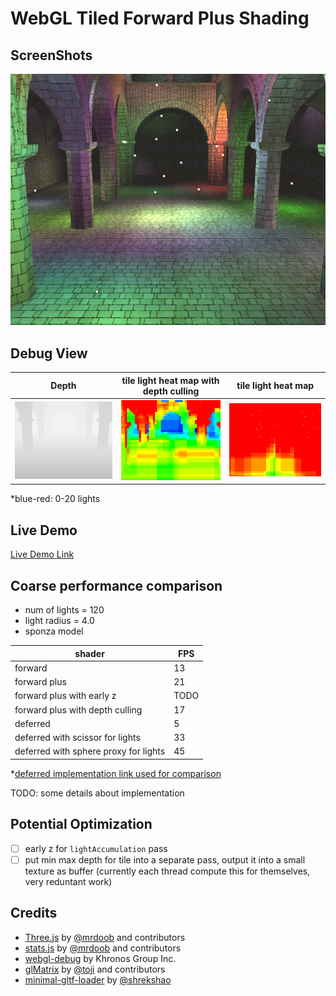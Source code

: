 WebGL Tiled Forward Plus Shading
======================

## ScreenShots

![](img/render-sponza.png)

## Debug View
|Depth| tile light heat map with depth culling| tile light heat map |
|--------------------------| --------------------|------|
|![](img/depth-prepass.png) |![](img/tilelight-debug-sponza.png) | ![](img/tilelight-debug-sponza-no-min-max-depth.png)|

*blue-red: 0-20 lights

## Live Demo

[Live Demo Link](http://shrekshao.github.io/WebGL-Tile-Based-Forward-Plus-Renderer/)

## Coarse performance comparison

* num of lights = 120
* light radius = 4.0
* sponza model

| shader | FPS |
|--------|------|
|  forward   |   13   |
|  forward plus   |   21   |
|  forward plus with early z  |   TODO   |
|  forward plus with depth culling  |   17   |
|  deferred  |   5   |
|  deferred with scissor for lights  |   33   |
|  deferred with sphere proxy for lights  |   45   |

*[deferred implementation link used for comparison](https://github.com/shrekshao/Project6-WebGL-Deferred-Shading)


TODO: some details about implementation

## Potential Optimization

* [ ] early z for `lightAccumulation` pass
* [ ] put min max depth for tile into a separate pass, output it into a small texture as buffer (currently each thread compute this for themselves, very reduntant work) 

## Credits

* [Three.js](https://github.com/mrdoob/three.js) by [@mrdoob](https://github.com/mrdoob) and contributors
* [stats.js](https://github.com/mrdoob/stats.js) by [@mrdoob](https://github.com/mrdoob) and contributors
* [webgl-debug](https://github.com/KhronosGroup/WebGLDeveloperTools) by Khronos Group Inc.
* [glMatrix](https://github.com/toji/gl-matrix) by [@toji](https://github.com/toji) and contributors
* [minimal-gltf-loader](https://github.com/shrekshao/minimal-gltf-loader) by [@shrekshao](https://github.com/shrekshao)